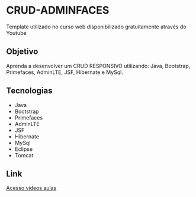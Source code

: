 # CRUD-ADMINFACES

<p> Template utilizado no curso web disponibilizado gratuitamente através do Youtube</p>

## Objetivo

Aprenda a desenvolver um CRUD RESPONSIVO utilizando: Java, Bootstrap, Primefaces, AdminLTE, JSF, Hibernate e MySql.

## Tecnologias

* Java
* Bootstrap
* Primefaces
* AdminLTE
* JSF
* Hibernate
* MySql
* Eclipse
* Tomcat

## Link

[Acesso vídeos aulas](https://www.youtube.com/watch?v=P0uVDm9yZ7o&list=PL2OfKBFhHB0JrRd1YErlWh5epD6zDrCXU)

